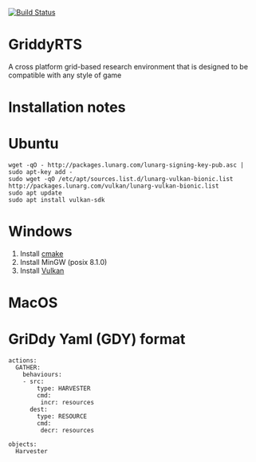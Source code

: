 [![Build Status](https://dev.azure.com/chrisbam4d/Griddy/_apis/build/status/Bam4d.Griddy?branchName=develop)](https://dev.azure.com/chrisbam4d/Griddy/_build/latest?definitionId=1&branchName=develop)

# GriddyRTS


A cross platform grid-based research environment that is designed to be compatible with any style of game



# Installation notes

# Ubuntu
```
wget -qO - http://packages.lunarg.com/lunarg-signing-key-pub.asc | sudo apt-key add -
sudo wget -qO /etc/apt/sources.list.d/lunarg-vulkan-bionic.list http://packages.lunarg.com/vulkan/lunarg-vulkan-bionic.list
sudo apt update
sudo apt install vulkan-sdk
```

# Windows

1. Install [cmake](https://cmake.org/download/)
2. Install MinGW (posix 8.1.0) 
3. Install [Vulkan](https://vulkan.lunarg.com/sdk/home) 

# MacOS



# GriDdy Yaml (GDY) format

```
actions:
  GATHER:
    behaviours:
    - src:
        type: HARVESTER
        cmd: 
         incr: resources
      dest:
        type: RESOURCE
        cmd: 
         decr: resources

objects:
  Harvester
```
